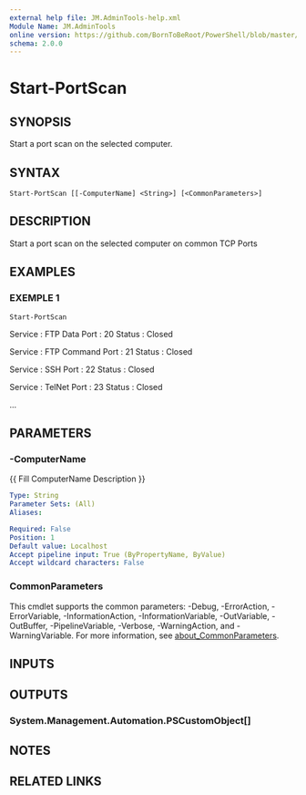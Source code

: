 ```yaml
---
external help file: JM.AdminTools-help.xml
Module Name: JM.AdminTools
online version: https://github.com/BornToBeRoot/PowerShell/blob/master/Documentation/Function/Get-WindowsProductKey.README.md
schema: 2.0.0
---
```


# Start-PortScan

## SYNOPSIS
Start a port scan on the selected computer.

## SYNTAX

```
Start-PortScan [[-ComputerName] <String>] [<CommonParameters>]
```

## DESCRIPTION
Start a port scan on the selected computer on common TCP Ports

## EXAMPLES

### EXEMPLE 1
```
Start-PortScan
```

Service : FTP Data
Port    : 20
Status  : Closed

Service : FTP Command
Port    : 21
Status  : Closed

Service : SSH
Port    : 22
Status  : Closed

Service : TelNet
Port    : 23
Status  : Closed

...

## PARAMETERS

### -ComputerName
{{ Fill ComputerName Description }}

```yaml
Type: String
Parameter Sets: (All)
Aliases:

Required: False
Position: 1
Default value: Localhost
Accept pipeline input: True (ByPropertyName, ByValue)
Accept wildcard characters: False
```

### CommonParameters
This cmdlet supports the common parameters: -Debug, -ErrorAction, -ErrorVariable, -InformationAction, -InformationVariable, -OutVariable, -OutBuffer, -PipelineVariable, -Verbose, -WarningAction, and -WarningVariable. For more information, see [about_CommonParameters](http://go.microsoft.com/fwlink/?LinkID=113216).

## INPUTS

## OUTPUTS

### System.Management.Automation.PSCustomObject[]
## NOTES

## RELATED LINKS
